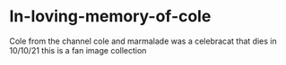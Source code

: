 # In-loving-memory-of-cole
Cole from the channel cole and marmalade was a celebracat that dies in 10/10/21 this is a fan image collection
